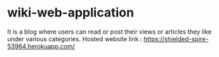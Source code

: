 # wiki-web-application
It is a blog where users can read or post their views or articles they like under various categories. Hosted website link : https://shielded-spire-53964.herokuapp.com/
